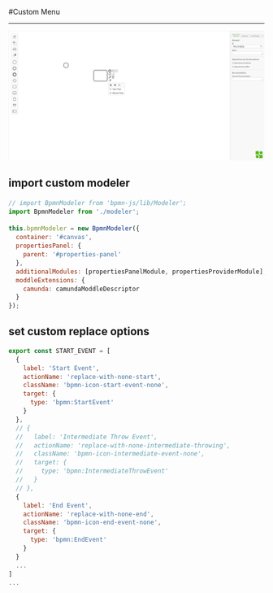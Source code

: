 #Custom Menu

------

![此处输入图片的描述][1]

## import custom modeler

```js
// import BpmnModeler from 'bpmn-js/lib/Modeler';
import BpmnModeler from './modeler';

this.bpmnModeler = new BpmnModeler({
  container: '#canvas',
  propertiesPanel: {
    parent: '#properties-panel'
  },
  additionalModules: [propertiesPanelModule, propertiesProviderModule],
  moddleExtensions: {
    camunda: camundaModdleDescriptor
  }
});
```

## set custom replace options

```js
export const START_EVENT = [
  {
    label: 'Start Event',
    actionName: 'replace-with-none-start',
    className: 'bpmn-icon-start-event-none',
    target: {
      type: 'bpmn:StartEvent'
    }
  },
  // {
  //   label: 'Intermediate Throw Event',
  //   actionName: 'replace-with-none-intermediate-throwing',
  //   className: 'bpmn-icon-intermediate-event-none',
  //   target: {
  //     type: 'bpmn:IntermediateThrowEvent'
  //   }
  // },
  {
    label: 'End Event',
    actionName: 'replace-with-none-end',
    className: 'bpmn-icon-end-event-none',
    target: {
      type: 'bpmn:EndEvent'
    }
  }
  ...
]
...
```




  [1]: https://raw.githubusercontent.com/imdwpeng/photoGallery/master/bpmn/custom_menu.png
